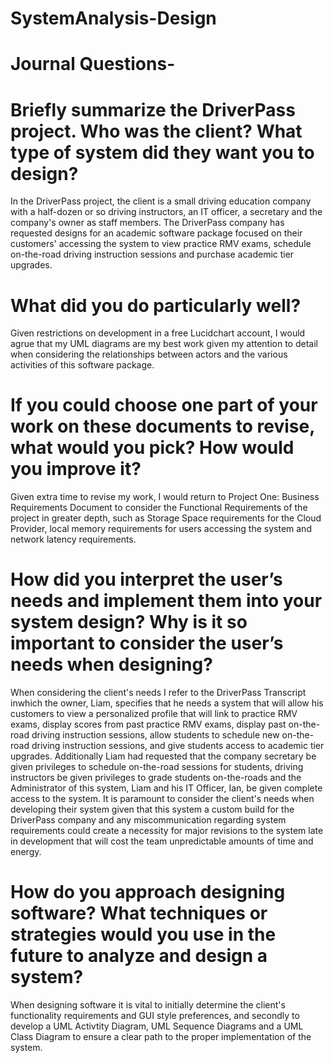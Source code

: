 # SystemAnalysis-Design
# Journal Questions-

# Briefly summarize the DriverPass project. Who was the client? What type of system did they want you to design?
In the DriverPass project, the client is a small driving education company with a half-dozen or so driving instructors, an IT officer, a secretary and the company's owner as staff members. The DriverPass company has requested designs for an academic software package focused on their customers' accessing the system to view practice RMV exams, schedule  on-the-road driving instruction sessions and purchase academic tier upgrades.

# What did you do particularly well?
Given restrictions on development in a free Lucidchart account, I would agrue that my UML diagrams are my best work given my attention to detail when considering the relationships between actors and the various activities of this software package.

# If you could choose one part of your work on these documents to revise, what would you pick? How would you improve it?
Given extra time to revise my work, I would return to Project One: Business Requirements Document to consider the Functional Requirements of the project in greater depth, such as Storage Space requirements for the Cloud Provider, local memory requirements for users accessing the system and network latency requirements. 

# How did you interpret the user’s needs and implement them into your system design? Why is it so important to consider the user’s needs when designing?
When considering the client's needs I refer to the DriverPass Transcript inwhich the owner, Liam, specifies that he needs a system that will allow his customers to view a personalized profile that will link to practice RMV exams, display scores from past practice RMV exams, display past on-the-road driving instruction sessions, allow students to schedule new on-the-road driving instruction sessions, and give students access to academic tier upgrades. Additionally Liam had requested that the company secretary be given privileges to schedule on-the-road sessions for students, driving instructors be given privileges to grade students on-the-roads and the Administrator of this system, Liam and his IT Officer, Ian, be given complete access to the system. It is paramount to consider the client's needs when developing their system given that this system a custom build for the DriverPass company and any miscommunication regarding system requirements could create a necessity for major revisions to the system late in development that will cost the team unpredictable amounts of time and energy.

# How do you approach designing software? What techniques or strategies would you use in the future to analyze and design a system?
When designing software it is vital to initially determine the client's functionality requirements and GUI style preferences, and secondly to develop a UML Activtity Diagram, UML Sequence Diagrams and a UML Class Diagram to ensure a clear path to the proper implementation of the system.
